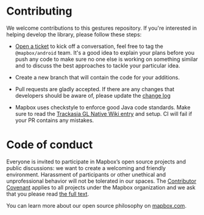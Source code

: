# Contributing

We welcome contributions to this gestures repository. If you're interested in helping develop the library, please follow these steps:

- [Open a ticket](https://github.com/mapbox/mapbox-gestures-android/issues/new) to kick off a conversation, feel free to tag the `@mapbox/android` team. It's a good idea to explain your plans before you push any code to make sure no one else is working on something similar and to discuss the best approaches to tackle your particular idea.

- Create a new branch that will contain the code for your additions.

- Pull requests are gladly accepted. If there are any changes that developers should be aware of, please update the [change log](CHANGELOG.md)

- Mapbox uses checkstyle to enforce good Java code standards. Make sure to read the [Trackasia GL Native Wiki entry](https://github.com/mapbox/mapbox-gl-native/wiki/Setting-up-Mapbox-checkstyle) and setup. CI will fail if your PR contains any mistakes. 

# Code of conduct
Everyone is invited to participate in Mapbox’s open source projects and public discussions: we want to create a welcoming and friendly environment. Harassment of participants or other unethical and unprofessional behavior will not be tolerated in our spaces. The [Contributor Covenant](http://contributor-covenant.org) applies to all projects under the Mapbox organization and we ask that you please read [the full text](http://contributor-covenant.org/version/1/2/0/).

You can learn more about our open source philosophy on [mapbox.com](https://www.mapbox.com/about/open/).